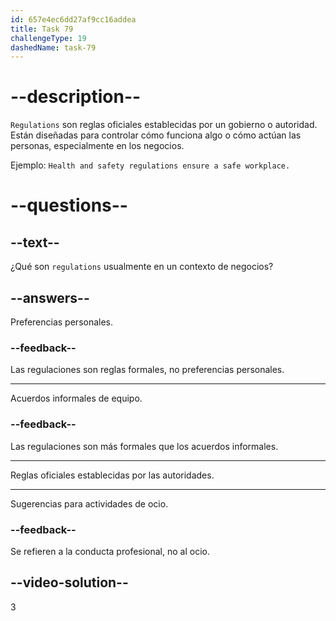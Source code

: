 ```yaml
---
id: 657e4ec6dd27af9cc16addea
title: Task 79
challengeType: 19
dashedName: task-79
---
```


# --description--

`Regulations` son reglas oficiales establecidas por un gobierno o autoridad. Están diseñadas para controlar cómo funciona algo o cómo actúan las personas, especialmente en los negocios.

Ejemplo: `Health and safety regulations ensure a safe workplace.`


# --questions--

## --text--

¿Qué son `regulations` usualmente en un contexto de negocios?

## --answers--

Preferencias personales.

### --feedback--

Las regulaciones son reglas formales, no preferencias personales.

---

Acuerdos informales de equipo.

### --feedback--

Las regulaciones son más formales que los acuerdos informales.

---

Reglas oficiales establecidas por las autoridades.

---

Sugerencias para actividades de ocio.

### --feedback--

Se refieren a la conducta profesional, no al ocio.

## --video-solution--

3
